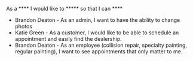 As a **** I would like to ***** so that I can ****
* Brandon Deaton - As an admin, I want to have the ability to change photos
* Katie Green - As a customer, I would like to be able to schedule an appointment and easily find the dealership.
* Brandon Deaton - As an employee (collision repair, specialty painting, regular painting), I want to see appointments that only matter to me.
